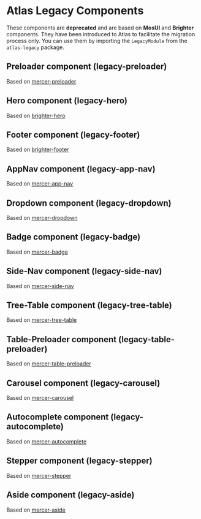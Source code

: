 # Atlas Legacy Components

These components are **deprecated** and are based on **MosUI** and **Brighter** components. They have been introduced to Atlas to facilitate the migration process only. You can use them by importing the `LegacyModule` from the `atlas-legacy` package.

## Preloader component (legacy-preloader)

Based on [mercer-preloader](https://cryptic-dusk-44035.herokuapp.com/docs/components-docs/preloader)

## Hero component (legacy-hero)

Based on [brighter-hero](https://nameless-woodland-82859.herokuapp.com/index.html?path=/docs/component-hero--basic)

## Footer component (legacy-footer)

Based on [brighter-footer](https://nameless-woodland-82859.herokuapp.com/index.html?path=/docs/component-footer--base)

## AppNav component (legacy-app-nav)

Based on [mercer-app-nav](https://cryptic-dusk-44035.herokuapp.com/docs/components-docs/app-nav)

## Dropdown component (legacy-dropdown)

Based on [mercer-dropdown](https://cryptic-dusk-44035.herokuapp.com/docs/components-docs/dropdown)

## Badge component (legacy-badge)

Based on [mercer-badge](https://cryptic-dusk-44035.herokuapp.com/docs/components-docs/badge)

## Side-Nav component (legacy-side-nav)

Based on [mercer-side-nav](https://cryptic-dusk-44035.herokuapp.com/docs/components-docs/side-nav)

## Tree-Table component (legacy-tree-table)

Based on [mercer-tree-table](https://cryptic-dusk-44035.herokuapp.com/docs/components-docs/tree-table)

## Table-Preloader component (legacy-table-preloader)

Based on [mercer-table-preloader](https://cryptic-dusk-44035.herokuapp.com/docs/components-docs/table-preloader)

## Carousel component (legacy-carousel)

Based on [mercer-carousel](https://cryptic-dusk-44035.herokuapp.com/docs/components-docs/carousel)

## Autocomplete component (legacy-autocomplete)

Based on [mercer-autocomplete](https://cryptic-dusk-44035.herokuapp.com/docs/components-docs/autocomplete)

## Stepper component (legacy-stepper)

Based on [mercer-stepper](https://cryptic-dusk-44035.herokuapp.com/docs/components-docs/stepper)

## Aside component (legacy-aside)

Based on [mercer-aside](https://cryptic-dusk-44035.herokuapp.com/docs/components-docs/aside)